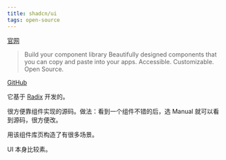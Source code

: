 ```yaml
---
title: shadcn/ui
tags: open-source
---
```

[官网](https://ui.shadcn.com/)
> Build your component library
> Beautifully designed components that you can copy and paste into your apps. Accessible. Customizable. Open Source.

[GitHub](https://github.com/shadcn-ui/ui)

它基于 [Radix](radix/readme.md) 开发的。

很方便靠组件实现的源码。做法：看到一个组件不错的后，选 Manual 就可以看到源码，很方便改。

用该组件库页构造了有很多场景。

UI 本身比较素。